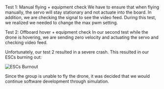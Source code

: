 Test 1: Manual flying + equipment check
We have to ensure that when flying manually, the servo will stay stationary and not actuate into the board. In addition, we are checking the signal to see the video feed. During this test, we realized we needed to change the max pwm setting.

Test 2: Offboard hover + equipment check
In our second test while the drone is hovering, we are sending zero velocity and actuating the servo and checking video feed.

Unfortunately, our test 2 resulted in a severe crash. This resulted in our ESCs burning out:

![ESCs Burnout](https://i.imgur.com/6ucG02Q.jpg)

Since the group is unable to fly the drone, it was decided that we would continue software development through simulation.